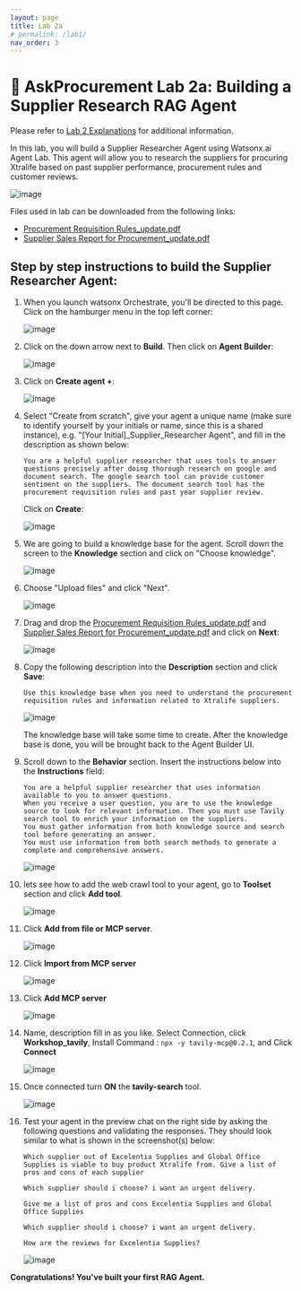 ```yaml
---
layout: page
title: Lab 2a
# permalink: /lab1/
nav_order: 3
---
```

# 🏦 AskProcurement Lab 2a: Building a Supplier Research RAG Agent

Please refer to [Lab 2 Explanations](../pdfs/Lab%202a-explanation.pdf) for additional information.
    
In this lab, you will build a Supplier Researcher Agent using Watsonx.ai Agent Lab. This agent will allow you to research the suppliers for procuring Xtralife based on past supplier performance, procurement rules and customer reviews.

![image](./imgs/imgs_2a/lab-architecture2a.png)

Files used in lab can be downloaded from the following links:
-  [Procurement Requisition Rules_update.pdf](https://github.com/radin-ayu/agenticai/blob/main/Lab_2a_Files/Procurement%20Requisition%20Rules_update.pdf)
- [Supplier Sales Report for Procurement_update.pdf](https://github.com/radin-ayu/agenticai/blob/main/Lab_2a_Files/Supplier%20Sales%20Report%20for%20Procurement_update.pdf)
## Step by step instructions to build the Supplier Researcher Agent:

1. When you launch watsonx Orchestrate, you'll be directed to this page. Click on the hamburger menu in the top left corner:

    ![image](./imgs/imgs_2a/step_1.png)

1. Click on the down arrow next to **Build**.  Then click on **Agent Builder**:

    ![image](./imgs/imgs_2a/step_2.png)

1. Click on **Create agent +**:

    ![image](./imgs/imgs_2a/step_3.png)

1. Select "Create from scratch", give your agent a unique name (make sure to identify yourself by your initials or name, since this is a shared instance), e.g. "[Your Initial]_Supplier_Researcher Agent", and fill in the description as shown below: 

    ```
    You are a helpful supplier researcher that uses tools to answer questions precisely after doing thorough research on google and document search. The google search tool can provide customer sentiment on the suppliers. The document search tool has the procurement requisition rules and past year supplier review.
    ```  

    Click on **Create**:

    ![image](./imgs/imgs_2a/step_19.png)

1. We are going to build a knowledge base for the agent. Scroll down the screen to the **Knowledge** section and click on "Choose knowledge".

    ![image](./imgs/imgs_2a/step_5.png)

1. Choose "Upload files" and click "Next".

    ![image](./imgs/imgs_2a/step_6.png)

1. Drag and drop the [Procurement Requisition Rules_update.pdf](/Lab_2a_Files/Procurement%20Requisition%20Rules_update.pdf) and [Supplier Sales Report for Procurement_update.pdf](/Lab_2a_Files/Supplier%20Sales%20Report%20for%20Procurement_update.pdf) and click on **Next**:

    ![image](./imgs/imgs_2a/step_7.png)

1. Copy the following description into the **Description** section and click **Save**:

    ```
    Use this knowledge base when you need to understand the procurement requisition rules and information related to Xtralife suppliers. 
    ```

    ![image](./imgs/imgs_2a/step_8.png)

    The knowledge base will take some time to create. After the knowledge base is done, you will be brought back to the Agent Builder UI.

    <!-- ![image](./imgs/lab-3a/hr_step_kbase.png) -->


1. Scroll down to the **Behavior** section. Insert the instructions below into the **Instructions** field:

    ```
    You are a helpful supplier researcher that uses information available to you to answer questions.
    When you receive a user question, you are to use the knowledge source to look for relevant information. Then you must use Tavily search tool to enrich your information on the suppliers. 
    You must gather information from both knowledge source and search tool before generating an answer.
    You must use information from both search methods to generate a complete and comprehensive answers. 
    ```

    ![image](./imgs/imgs_2a/step_9.png)

1. lets see how to add the web crawl tool to your agent, go to **Toolset** section and click **Add tool**.

     ![image](./imgs/imgs_2a/step_10.png)

1. Click **Add from file or MCP server**.

     ![image](./imgs/imgs_2a/step_11.png)

1. Click **Import from MCP server**

     ![image](./imgs/imgs_2a/step_12.png)

1. Click **Add MCP server**  

     ![image](./imgs/imgs_2a/step_13.png)

1. Name, description fill in as you like. Select Connection, click **Workshop_tavily**, Install Command : ``` npx -y tavily-mcp@0.2.1 ```, and Click **Connect**

     ![image](./imgs/imgs_2a/step_18.png)

1. Once connected turn **ON** the **tavily-search** tool.

    ![image](./imgs/imgs_2a/step_17.png)
    
1. Test your agent in the preview chat on the right side by asking the following questions and validating the responses.  They should look similar to what is shown in the screenshot(s) below:

    ```
    Which supplier out of Excelentia Supplies and Global Office Supplies is viable to buy product Xtralife from. Give a list of pros and cons of each supplier
    ```
    ```
    Which supplier should i choose? i want an urgent delivery.
    ```
    ```
    Give me a list of pros and cons Excelentia Supplies and Global Office Supplies
    ```
    ```
    Which supplier should i choose? i want an urgent delivery.
    ```
    ```
    How are the reviews for Excelentia Supplies?
    ```
    ![image](./imgs/imgs_2a/step_16.png)


**Congratulations! You've built your first RAG Agent.**